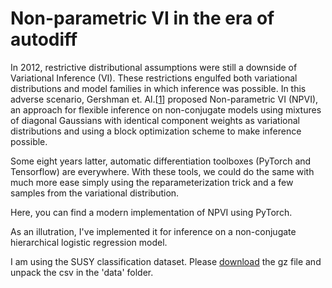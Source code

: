 # Non-parametric VI in the era of autodiff

In 2012, restrictive distributional assumptions were still a downside of Variational Inference (VI). These restrictions engulfed both variational distributions and model families in which inference was possible. In this adverse scenario, Gershman et. Al.\[[1]\]  proposed Non-parametric VI (NPVI), an approach for flexible inference on non-conjugate models using mixtures of diagonal Gaussians with identical component weights as variational distributions and using a block optimization scheme to make inference possible.

Some eight years latter, automatic differentiation toolboxes (PyTorch and Tensorflow) are everywhere. 
With these tools, we could do the same with much more ease simply using the reparameterization trick and a few samples from the variational distribution.  

Here, you can find a modern implementation of NPVI using PyTorch.

As an illutration, I've implemented it for inference on a non-conjugate hierarchical logistic regression model.


I am using the SUSY classification dataset. Please [download](https://archive.ics.uci.edu/ml/machine-learning-databases/00279/) the gz file and unpack the csv in the 'data' folder.


[1]: http://gershmanlab.webfactional.com/pubs/GershmanHoffmanBlei12.pdf
